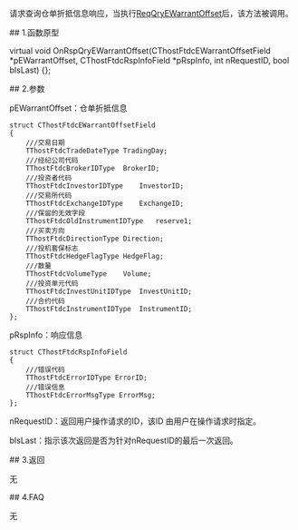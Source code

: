 <p>请求查询仓单折抵信息响应，当执行<a href="../../CTHOSTFTDCTRADERSPI/REQQRYEWARRANTOFFSET/">ReqQryEWarrantOffset</a>后，该方法被调用。</p>
<span class="anchor" id="76f8b95c-8b17-44e1-bbb2-cb56a0f99dd5"></span>
## 1.函数原型
<p>virtual void OnRspQryEWarrantOffset(CThostFtdcEWarrantOffsetField *pEWarrantOffset, CThostFtdcRspInfoField *pRspInfo, int nRequestID, bool bIsLast) {};</p>
<span class="anchor" id="f333ba10-58c1-4d2d-8cd7-b61f04fe586b"></span>
## 2.参数
<p>pEWarrantOffset：仓单折抵信息</p>
<pre><code>struct CThostFtdcEWarrantOffsetField
{
    ///交易日期
    TThostFtdcTradeDateType TradingDay;
    ///经纪公司代码
    TThostFtdcBrokerIDType  BrokerID;
    ///投资者代码
    TThostFtdcInvestorIDType    InvestorID;
    ///交易所代码
    TThostFtdcExchangeIDType    ExchangeID;
    ///保留的无效字段
    TThostFtdcOldInstrumentIDType   reserve1;
    ///买卖方向
    TThostFtdcDirectionType Direction;
    ///投机套保标志
    TThostFtdcHedgeFlagType HedgeFlag;
    ///数量
    TThostFtdcVolumeType    Volume;
    ///投资单元代码
    TThostFtdcInvestUnitIDType  InvestUnitID;
    ///合约代码
    TThostFtdcInstrumentIDType  InstrumentID;
};
</code></pre>
<p>pRspInfo：响应信息</p>
<pre><code>struct CThostFtdcRspInfoField
{
    ///错误代码
    TThostFtdcErrorIDType ErrorID;
    ///错误信息
    TThostFtdcErrorMsgType ErrorMsg;
};
</code></pre>
<p>nRequestID：返回用户操作请求的ID，该ID 由用户在操作请求时指定。</p>
<p>bIsLast：指示该次返回是否为针对nRequestID的最后一次返回。</p>
<span class="anchor" id="53c11531-1951-4129-a968-97a3ba15616e"></span>
## 3.返回
<p>无</p>
<span class="anchor" id="b71ca88e-0055-414a-b3e6-94f61de1fa6b"></span>
## 4.FAQ
<p>无</p>
